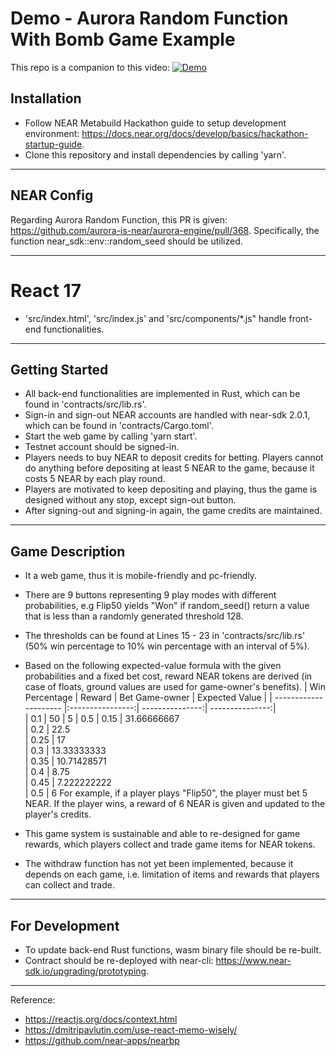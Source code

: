 # Demo - Aurora Random Function With Bomb Game Example

This repo is a companion to this video:
[![Demo](https://previews.123rf.com/images/sarahdesign/sarahdesign1403/sarahdesign140301122/26700150-demo-icon.jpg)](https://mytu.be)

## Installation

- Follow NEAR Metabuild Hackathon guide to setup development environment: https://docs.near.org/docs/develop/basics/hackathon-startup-guide.
- Clone this repository and install dependencies by calling 'yarn'.

---

## NEAR Config

Regarding Aurora Random Function, this PR is given: https://github.com/aurora-is-near/aurora-engine/pull/368. Specifically, the function near_sdk::env::random_seed should be utilized.	

---

# React 17

- 'src/index.html', 'src/index.js' and 'src/components/*.js" handle front-end functionalities.

---

## Getting Started

- All back-end functionalities are implemented in Rust, which can be found in 'contracts/src/lib.rs'.
- Sign-in and sign-out NEAR accounts are handled with near-sdk 2.0.1,
which can be found in 'contracts/Cargo.toml'.
- Start the web game by calling 'yarn start'.
- Testnet account should be signed-in.
- Players needs to buy NEAR to deposit credits for betting. Players cannot do anything before depositing at least 5 NEAR to the game, because it costs 5 NEAR by each play round.
- Players are motivated to keep depositing and playing, thus the game is designed without any stop, except
sign-out button.
- After signing-out and signing-in again, the game credits are maintained.

---

## Game Description

- It a web game, thus it is mobile-friendly and pc-friendly.

- There are 9 buttons representing 9 play modes with different probabilities, e.g Flip50 yields "Won" if
random_seed() return a value that is less than a randomly generated threshold 128. 

- The thresholds can be found at Lines 15 - 23 in 'contracts/src/lib.rs'
(50% win percentage to 10% win percentage with an interval of 5%).

- Based on the following expected-value formula with the given probabilities and a fixed bet cost,
reward NEAR tokens are derived (in case of floats, ground values are used for game-owner's benefits).
| Win Percentage        | Reward           | Bet Game-owner  | Expected Value  |
| --------------------- |:----------------:| ---------------:| ---------------:|		     
| 0.1	                | 50	           | 5	             | 0.5
| 0.15	                | 31.66666667		
| 0.2	                | 22.5		
| 0.25	                | 17		
| 0.3	                | 13.33333333		
| 0.35	                | 10.71428571		
| 0.4	                | 8.75		
| 0.45	                | 7.222222222		
| 0.5	                | 6	
For example, if a player plays "Flip50", the player must bet 5 NEAR. If the player wins, a reward of 6
NEAR is given and updated to the player's credits.

- This game system is sustainable and able to re-designed for game rewards, which players collect
and trade game items for NEAR tokens.

- The withdraw function has not yet been implemented, because it depends on each game, i.e. limitation of
items and rewards that players can collect and trade.

---

## For Development

- To update back-end Rust functions, wasm binary file should be re-built.
- Contract should be re-deployed with near-cli: https://www.near-sdk.io/upgrading/prototyping.

---

Reference:
- https://reactjs.org/docs/context.html
- https://dmitripavlutin.com/use-react-memo-wisely/
- https://github.com/near-apps/nearbp

